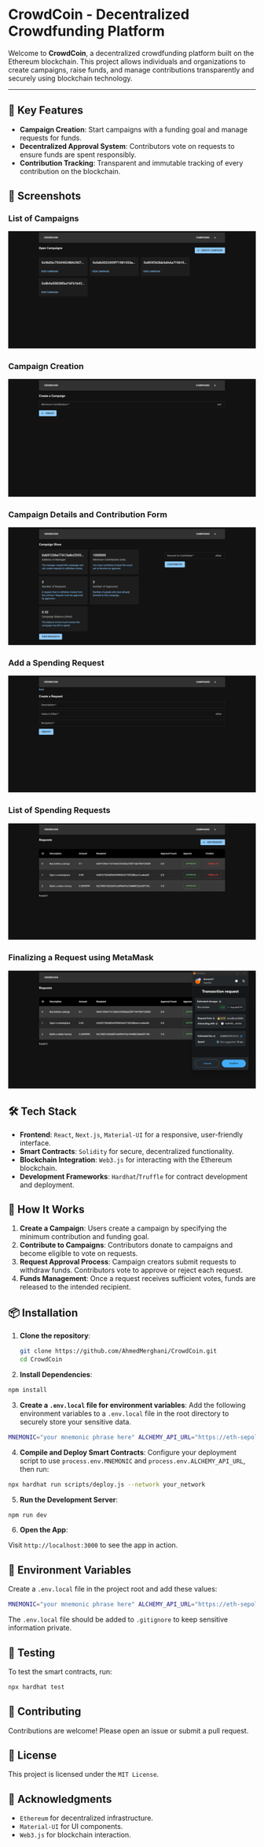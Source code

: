 # CrowdCoin - Decentralized Crowdfunding Platform

Welcome to **CrowdCoin**, a decentralized crowdfunding platform built on the Ethereum blockchain. This project allows individuals and organizations to create campaigns, raise funds, and manage contributions transparently and securely using blockchain technology.

---

## 🚀 Key Features

- **Campaign Creation**: Start campaigns with a funding goal and manage requests for funds.
- **Decentralized Approval System**: Contributors vote on requests to ensure funds are spent responsibly.
- **Contribution Tracking**: Transparent and immutable tracking of every contribution on the blockchain.

## 📸 Screenshots

### List of Campaigns

![List of Campaigns](./screenshots/campaigns.png)

### Campaign Creation

![Campaign Creation](./screenshots/campaignCreation.png)

### Campaign Details and Contribution Form

![Campaign Details and Contribution Form](./screenshots/campaign.png)

### Add a Spending Request

![Add a Spending Request](./screenshots/newRequest.png)

### List of Spending Requests

![List of Spending Requests](./screenshots/requests.png)

### Finalizing a Request using MetaMask

![Finalizing a Request using MetaMask](./screenshots/finalizeRequest.png)

## 🛠️ Tech Stack

- **Frontend**: `React`, `Next.js`, `Material-UI` for a responsive, user-friendly interface.
- **Smart Contracts**: `Solidity` for secure, decentralized functionality.
- **Blockchain Integration**: `Web3.js` for interacting with the Ethereum blockchain.
- **Development Frameworks**: `Hardhat`/`Truffle` for contract development and deployment.

## 📖 How It Works

1. **Create a Campaign**: Users create a campaign by specifying the minimum contribution and funding goal.
2. **Contribute to Campaigns**: Contributors donate to campaigns and become eligible to vote on requests.
3. **Request Approval Process**: Campaign creators submit requests to withdraw funds. Contributors vote to approve or reject each request.
4. **Funds Management**: Once a request receives sufficient votes, funds are released to the intended recipient.

## 📦 Installation

1. **Clone the repository**:

   ```bash
   git clone https://github.com/AhmedMerghani/CrowdCoin.git
   cd CrowdCoin
   ```

2. **Install Dependencies**:

```bash
npm install
```

3. **Create a `.env.local` file for environment variables**:
   Add the following environment variables to a `.env.local` file in the root directory to securely store your sensitive data.

```bash
MNEMONIC="your mnemonic phrase here" ALCHEMY_API_URL="https://eth-sepolia.g.alchemy.com/v2/your-alchemy-api-key"
```

4. **Compile and Deploy Smart Contracts**:
   Configure your deployment script to use `process.env.MNEMONIC` and `process.env.ALCHEMY_API_URL`, then run:

```bash
npx hardhat run scripts/deploy.js --network your_network
```

5. **Run the Development Server**:

```bash
npm run dev
```

6. **Open the App**:

Visit `http://localhost:3000` to see the app in action.

## 🔑 Environment Variables

Create a `.env.local` file in the project root and add these values:

```bash
MNEMONIC="your mnemonic phrase here" ALCHEMY_API_URL="https://eth-sepolia.g.alchemy.com/v2/your-alchemy-api-key"
```

The `.env.local` file should be added to `.gitignore` to keep sensitive information private.

## 🧪 Testing

To test the smart contracts, run:

```bash
npx hardhat test
```

## 🤝 Contributing

Contributions are welcome! Please open an issue or submit a pull request.

## 📜 License

This project is licensed under the `MIT License`.

## 🙏 Acknowledgments

- `Ethereum` for decentralized infrastructure.
- `Material-UI` for UI components.
- `Web3.js` for blockchain interaction.
